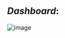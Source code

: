 

## _Dashboard_:

![image](https://github.com/bala-1409/Power-BI-Visualization-Project/assets/136687053/65b2b2bd-83a8-419a-92c8-2d81469e815b)
